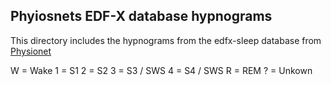 ## Phyiosnets EDF-X database hypnograms

This directory includes the hypnograms from the edfx-sleep database from [Physionet](https://physionet.org/physiobank/database/sleep-edfx/sleep-cassette/)

W = Wake
1 = S1
2 = S2
3 = S3 / SWS
4 = S4 / SWS
R = REM
? = Unkown

